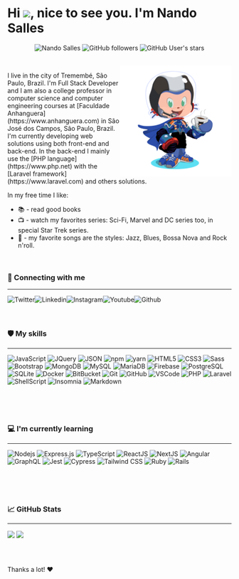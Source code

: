 <h1> Hi <img src="https://github.com/fsclaro/fsclaro/blob/master/wave.gif" width="28px">, nice to see you. I'm Nando Salles</h1>
<p align="center">
<img src="https://komarev.com/ghpvc/?username=fsclaro" alt="Nando Salles" /> 
<img alt="GitHub followers" src="https://img.shields.io/github/followers/fsclaro?label=Followers&color=red&style=flat">
<img alt="GitHub User's stars" src="https://img.shields.io/github/stars/fsclaro?label=Stars&color=green&style=flat">  
</p>

<br/>

<img align="right" src="https://github.com/fsclaro/fsclaro/blob/dc7dd0574929ac28b8de80fb8d7428b5cd348538/My%20Octocat.png" height="250px"/>
<p align="left">I live in the city of Tremembé, São Paulo, Brazil. I'm Full Stack Developer and I am also a college professor in computer science and computer engineering courses at [Faculdade Anhanguera](https://www.anhanguera.com) in São José dos Campos, São Paulo, Brazil. I'm  currently developing web solutions using both front-end and back-end. In the back-end I mainly use the [PHP language](https://www.php.net) with the [Laravel framework](https://www.laravel.com) and others solutions. 
</p>

In my free time I like: 
* 📚 - read good books
* 📺 - watch my favorites series: Sci-Fi, Marvel and DC series too, in special Star Trek series. 
* 🎵 - my favorite songs are the styles: Jazz, Blues, Bossa Nova and Rock n'roll.

</br>

### 🔗 Connecting with me
---
[<img align="left" alt="Twitter" title="Twitter" src="https://img.shields.io/badge/Twitter-1DA1F2?style=for-the-badge&logo=twitter&logoColor=white"/>][twitter]
[<img align="left" alt="Linkedin" title="Linkedin" src="https://img.shields.io/badge/LinkedIn-0077B5?style=for-the-badge&logo=linkedin&logoColor=white"/>][linkedin]
[<img align="left" alt="Instagram" title="Instagram" src="https://img.shields.io/badge/Instagram-E4405F?style=for-the-badge&logo=instagram&logoColor=white"/>][instagram]
[<img align="left" alt="Youtube" title="Youtube" src="https://img.shields.io/badge/YouTube-FF0000?style=for-the-badge&logo=youtube&logoColor=white"/>][youtube]
[<img align="left" alt="Github" title="Github" src="https://img.shields.io/badge/GitHub-100000?style=for-the-badge&logo=github&logoColor=white"/>][github]

</br></br></br>

### 🛡️ My skills
---
![JavaScript](https://img.shields.io/badge/-JavaScript-black?style=flat-square&logo=javascript&logoColor=white)
![JQuery](https://img.shields.io/badge/jQuery-0769AD?style=flat-square&logo=jquery&logoColor=white)
![JSON](https://img.shields.io/badge/json-5E5C5C?style=flat-square&logo=json&logoColor=white)
![npm](https://img.shields.io/badge/npm-CB3837?style=flat-square&logo=npm&logoColor=white)
![yarn](https://img.shields.io/badge/Yarn-2C8EBB?style=flat-square&logo=yarn&logoColor=white)
![HTML5](https://img.shields.io/badge/-HTML5-E34F26?style=flat-square&logo=html5&logoColor=white)
![CSS3](https://img.shields.io/badge/-CSS3-1572B6?style=flat-square&logo=css3&logoColor=white)
![Sass](https://img.shields.io/badge/-Sass-CC6699?style=flat-square&logo=sass&logoColor=white)
![Bootstrap](https://img.shields.io/badge/-Bootstrap-7952B3?style=flat-square&logo=bootstrap&logoColor=white)
![MongoDB](https://img.shields.io/badge/-MongoDB-black?style=flat-square&logo=mongodb&logoColor=white)
![MySQL](https://img.shields.io/badge/-MySQL-4479A1?style=flat-square&logo=mysql&logoColor=white)
![MariaDB](https://img.shields.io/badge/MariaDB-003545?style=flat-square&logo=mariadb&logoColor=white)
![Firebase](https://img.shields.io/badge/Firebase-FFCA28?style=flat-square&logo=firebase&logoColor=white)
![PostgreSQL](https://img.shields.io/badge/PostgreSQL-316192?style=flat-square&logo=postgresql&logoColor=white)
![SQLite](https://img.shields.io/badge/SQLite-07405E?style=flat-square&logo=sqlite&logoColor=white)
![Docker](https://img.shields.io/badge/-Docker-2496ED?style=flat-square&logo=docker&logoColor=white)
![BitBucket](https://img.shields.io/badge/-BitBucket-darkblue?style=flat-square&logo=bitbucket&logoColor=white)
![Git](https://img.shields.io/badge/-Git-black?style=flat-square&logo=git&logoColor=white)
![GitHub](https://img.shields.io/badge/-GitHub-181717?style=flat-square&logo=github&logoColor=white)
![VSCode](https://img.shields.io/badge/-VSCode-007ACC?style=flat-square&logo=visual-studio-code&logoColor=white)
![PHP](https://img.shields.io/badge/PHP-777BB4?style=flat-square&logo=php&logoColor=white)
![Laravel](https://img.shields.io/badge/Laravel-FF2D20?style=flat-square&logo=laravel&logoColor=white)
![ShellScript](https://img.shields.io/badge/Shell_Script-121011?style=flat-square&logo=gnu-bash&logoColor=white)
![Insomnia](https://img.shields.io/badge/Insomnia-5849be?style=flat-square&logo=Insomnia&logoColor=white)
![Markdown](https://img.shields.io/badge/Markdown-000000?style=flat-square&logo=markdown&logoColor=white)

</br></br></br>

### 💻 I'm currently learning
---
![Nodejs](https://img.shields.io/badge/-NodeJS-339933?style=flat-square&logo=Node.js&logoColor=white)
![Express.js](https://img.shields.io/badge/Express.js-000000?style=flat-square&logo=express&logoColor=white)
![TypeScript](https://img.shields.io/badge/-TypeScript-3178C6?style=flat-square&logo=typescript&logoColor=white)
![ReactJS](https://img.shields.io/badge/ReactJS-20232A?style=flat-square&logo=react&logoColor=61DAFB)
![NextJS](https://img.shields.io/badge/Next.js-000000?style=flat-square&logo=nextdotjs&logoColor=white)
![Angular](https://img.shields.io/badge/Angular-DD0031?style=flat-square&logo=angular&logoColor=white)
![GraphQL](https://img.shields.io/badge/GraphQL-E10098?style=flat-square&logo=graphql&logoColor=white)
![Jest](https://img.shields.io/badge/Jest-C21325?style=flat-square&logo=jest&logoColor=white)
![Cypress](https://img.shields.io/badge/Cypress-17202C?style=flat-square&logo=cypress&logoColor=white)
![Tailwind CSS](https://img.shields.io/badge/Tailwind_CSS-38B2AC?style=flat-square&logo=tailwind-css&logoColor=white)
![Ruby](https://img.shields.io/badge/Ruby-CC342D?style=flat-square&logo=ruby&logoColor=white)
![Rails](https://img.shields.io/badge/Rails-CC0000?style=flat-square&logo=rubyonrails&logoColor=white)

</br></br></br>

### :chart_with_upwards_trend: GitHub Stats
---
<p align="left">
<img align="center" src="https://github-readme-stats.vercel.app/api?username=fsclaro&show_icons=true&include_all_commits&count_private=true&theme=default" />
<img align="center" src="https://github-readme-stats.vercel.app/api/top-langs/?username=fsclaro&layout=compact&theme=default&langs_count=8" />
</p>

</br></br>

Thanks a lot! :heart:

[twitter]: https://www.twitter.com/fsclaro
[linkedin]: https://www.linkedin.com/in/nandosalles
[github]: https://www.github.com/fsclaro
[instagram]: https://www.instagram.com/nando.claro
[youtube]: https://www.youtube.com/c/NandoSalles
[blog]: https://nandosalles.com.br
